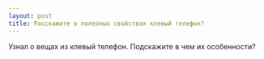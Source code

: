 ```yaml
---
layout: post 
title: Расскажите о полезных свойствах клевый телефон? 
--- 
```

Узнал о вещах из клевый телефон. Подскажите в чем их особенности?